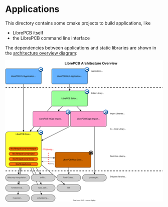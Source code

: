 # Applications

This directory contains some cmake projects to build applications, like

- LibrePCB itself
- the LibrePCB command line interface

The dependencies between applications and static libraries are shown in the
[architecture overview diagram](../dev/doxygen/images/architecture_overview.svg):

![Architecture Overview Diagram](../dev/doxygen/images/architecture_overview.svg)
